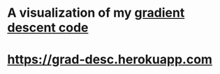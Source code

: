 # A visualization of my [gradient descent code](https://www.github.com/Elstuhn/gradient-descent)
# https://grad-desc.herokuapp.com
